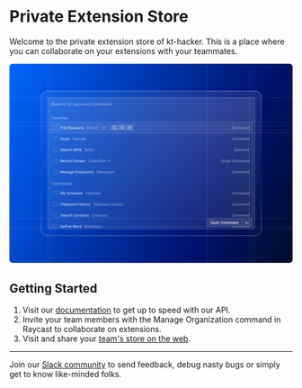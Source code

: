 # Private Extension Store

Welcome to the private extension store of kt-hacker. This is a place where you can collaborate on your extensions with your teammates.

![Extension Store](https://raw.githubusercontent.com/raycast/extensions/main/images/header.png)

## Getting Started

1. Visit our [documentation](https://developers.raycast.com) to get up to speed with our API.
2. Invite your team members with the Manage Organization command in Raycast to collaborate on extensions.
3. Visit and share your [team's store on the web](https://raycast.com/kt-hacker).

---

Join our [Slack community](https://raycast.com/community) to send feedback, debug nasty bugs or simply get to know like-minded folks.